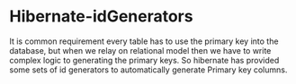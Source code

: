 # Hibernate-idGenerators
It is common requirement every table has to use the primary key into the database, but when we relay on relational model then we have to write complex logic to generating the primary keys. So hibernate has provided some sets of id generators to automatically generate Primary key columns.
